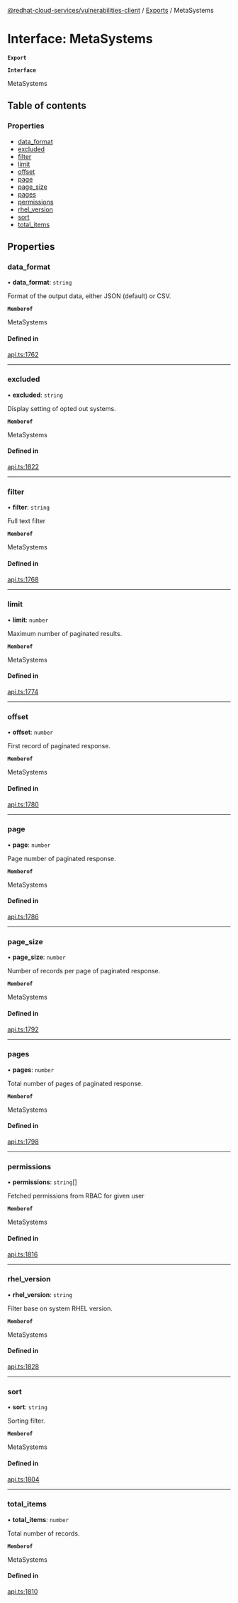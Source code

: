 [@redhat-cloud-services/vulnerabilities-client](../README.md) / [Exports](../modules.md) / MetaSystems

# Interface: MetaSystems

**`Export`**

**`Interface`**

MetaSystems

## Table of contents

### Properties

- [data\_format](MetaSystems.md#data_format)
- [excluded](MetaSystems.md#excluded)
- [filter](MetaSystems.md#filter)
- [limit](MetaSystems.md#limit)
- [offset](MetaSystems.md#offset)
- [page](MetaSystems.md#page)
- [page\_size](MetaSystems.md#page_size)
- [pages](MetaSystems.md#pages)
- [permissions](MetaSystems.md#permissions)
- [rhel\_version](MetaSystems.md#rhel_version)
- [sort](MetaSystems.md#sort)
- [total\_items](MetaSystems.md#total_items)

## Properties

### data\_format

• **data\_format**: `string`

Format of the output data, either JSON (default) or CSV.

**`Memberof`**

MetaSystems

#### Defined in

[api.ts:1762](https://github.com/RedHatInsights/javascript-clients/blob/master/packages/vulnerabilities/git-api/api.ts#L1762)

___

### excluded

• **excluded**: `string`

Display setting of opted out systems.

**`Memberof`**

MetaSystems

#### Defined in

[api.ts:1822](https://github.com/RedHatInsights/javascript-clients/blob/master/packages/vulnerabilities/git-api/api.ts#L1822)

___

### filter

• **filter**: `string`

Full text filter

**`Memberof`**

MetaSystems

#### Defined in

[api.ts:1768](https://github.com/RedHatInsights/javascript-clients/blob/master/packages/vulnerabilities/git-api/api.ts#L1768)

___

### limit

• **limit**: `number`

Maximum number of paginated results.

**`Memberof`**

MetaSystems

#### Defined in

[api.ts:1774](https://github.com/RedHatInsights/javascript-clients/blob/master/packages/vulnerabilities/git-api/api.ts#L1774)

___

### offset

• **offset**: `number`

First record of paginated response.

**`Memberof`**

MetaSystems

#### Defined in

[api.ts:1780](https://github.com/RedHatInsights/javascript-clients/blob/master/packages/vulnerabilities/git-api/api.ts#L1780)

___

### page

• **page**: `number`

Page number of paginated response.

**`Memberof`**

MetaSystems

#### Defined in

[api.ts:1786](https://github.com/RedHatInsights/javascript-clients/blob/master/packages/vulnerabilities/git-api/api.ts#L1786)

___

### page\_size

• **page\_size**: `number`

Number of records per page of paginated response.

**`Memberof`**

MetaSystems

#### Defined in

[api.ts:1792](https://github.com/RedHatInsights/javascript-clients/blob/master/packages/vulnerabilities/git-api/api.ts#L1792)

___

### pages

• **pages**: `number`

Total number of pages of paginated response.

**`Memberof`**

MetaSystems

#### Defined in

[api.ts:1798](https://github.com/RedHatInsights/javascript-clients/blob/master/packages/vulnerabilities/git-api/api.ts#L1798)

___

### permissions

• **permissions**: `string`[]

Fetched permissions from RBAC for given user

**`Memberof`**

MetaSystems

#### Defined in

[api.ts:1816](https://github.com/RedHatInsights/javascript-clients/blob/master/packages/vulnerabilities/git-api/api.ts#L1816)

___

### rhel\_version

• **rhel\_version**: `string`

Filter base on system RHEL version.

**`Memberof`**

MetaSystems

#### Defined in

[api.ts:1828](https://github.com/RedHatInsights/javascript-clients/blob/master/packages/vulnerabilities/git-api/api.ts#L1828)

___

### sort

• **sort**: `string`

Sorting filter.

**`Memberof`**

MetaSystems

#### Defined in

[api.ts:1804](https://github.com/RedHatInsights/javascript-clients/blob/master/packages/vulnerabilities/git-api/api.ts#L1804)

___

### total\_items

• **total\_items**: `number`

Total number of records.

**`Memberof`**

MetaSystems

#### Defined in

[api.ts:1810](https://github.com/RedHatInsights/javascript-clients/blob/master/packages/vulnerabilities/git-api/api.ts#L1810)
